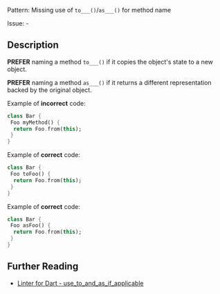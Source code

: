 Pattern: Missing use of `to___()`/`as___()` for method name

Issue: -

## Description

**PREFER** naming a method `to___()` if it copies the object's state to a new object.

**PREFER** naming a method `as___()` if it returns a different representation backed by the original object.

Example of **incorrect** code:
```dart
class Bar {
 Foo myMethod() {
  return Foo.from(this);
 }
}
```

Example of **correct** code:
```dart
class Bar {
 Foo toFoo() {
  return Foo.from(this);
 }
}
```

Example of **correct** code:
```dart
class Bar {
 Foo asFoo() {
  return Foo.from(this);
 }
}
```

## Further Reading

* [Linter for Dart - use_to_and_as_if_applicable](https://dart.dev/tools/linter-rules/use_to_and_as_if_applicable)
